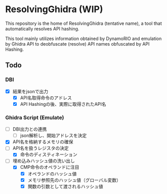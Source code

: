 # ResolvingGhidra (WIP)
This repository is the home of ResolvingGhidra (tentative name), a tool that automatically resolves API hashing. 

This tool mainly utilizes information obtained by DynamoRIO and emulation by Ghidra API to deobfuscate (resolve) API names obfuscated by API Hashing.

## Todo
### DBI
- [x] 結果をjsonで出力
  - [x] API名取得命令のアドレス 
  - [x] API Hashingの後、実際に取得されたAPI名
  
### Ghidra Script (Emulate)
- [ ] DBI出力との連携
  - [ ] json解析し、開始アドレスを決定
- [x] API名を格納するメモリの確保
- [ ] API名を扱うレジスタの決定
  - [x] 命令のディスティネーション
- [ ] 埋め込みハッシュ値の洗い出し
  - [x] CMP命令のオペランドに注目
    - [x] オペランドのハッシュ値
    - [x] メモリ参照先のハッシュ値（グローバル変数）
    - [x] 関数の引数として渡されるハッシュ値 
